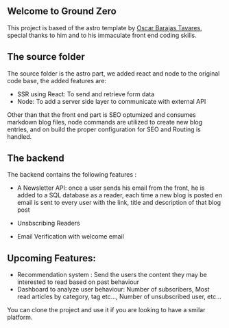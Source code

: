 ## Welcome to Ground Zero

This project is based of the astro template by [Oscar Barajas Tavares](https://github.com/gndx/ev0-astro-theme), 
special thanks to him and to his immaculate front end coding skills.

## The source folder

The source folder is the astro part, we added react and node to the original code base, the added features are:

- SSR using React: To send and retrieve form data
- Node: To add a server side layer to communicate with external API

Other than that the front end part is SEO optumized and consumes markdown blog files, node commands are utilized to create
new blog entries, and on build the proper configuration for SEO and Routing is handled.

## The backend

The backend contains the following features : 

- A Newsletter API: once a user sends his email from the front, he is added to a SQL database as a reader, each time a new blog is posted en email is sent to every user with the link, title and description of that blog post

- Unsbscribing Readers

- Email Verification with welcome email

## Upcoming Features: 

- Recommendation system : Send the users the content they may be interested to read based on past behaviour
- Dashboard to analyze user behaviour: Number of subscribers, Most read articles by category, tag etc..., Number of unsubscribed user, etc...

You can clone the project and use it if you are looking to have a smilar platform.